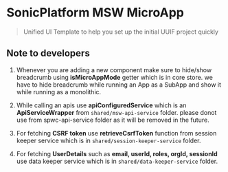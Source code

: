 # SonicPlatform MSW MicroApp

> Unified UI Template to help you set up the initial UUIF project quickly

## Note to developers

1. Whenever you are adding a new component make sure to hide/show breadcrumb using **isMicroAppMode** getter which is in core store.
	we have to hide breadcrumb while running an App as a SubApp and show it while running as a monolithic.

2. While calling an apis use **apiConfiguredService** which is an **ApiServiceWrapper** from `shared/msw-api-service` folder.
	please donot use from spwc-api-service folder as it will be removed in the future.

3. For fetching **CSRF token** use **retrieveCsrfToken** function from session keeper service which is in `shared/session-keeper-service` folder.

4. For fetching **UserDetails** such as **email, userId, roles, orgId, sessionId** use data keeper service which is in `shared/data-keeper-service` folder.

